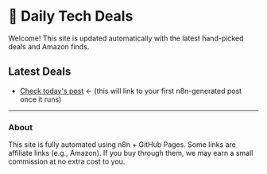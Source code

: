 # 💸 Daily Tech Deals

Welcome! This site is updated automatically with the latest hand-picked deals and Amazon finds.

## Latest Deals
- [Check today's post](./posts/deals-2025-08-20.md) ← (this will link to your first n8n-generated post once it runs)

---

### About
This site is fully automated using n8n + GitHub Pages. 
Some links are affiliate links (e.g., Amazon). If you buy through them, we may earn a small commission at no extra cost to you.
